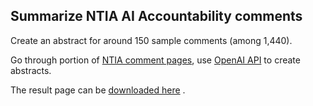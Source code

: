 ## Summarize NTIA AI Accountability comments

Create an abstract for around 150 sample comments (among 1,440).

Go through portion of 
[NTIA comment pages](https://www.regulations.gov/docket/NTIA-2023-0005/comments), 
use [OpenAI API](https://platform.openai.com/docs/api-reference/chat) to create abstracts. 

The result page can be [downloaded here](https://github.com/sproffer/NTIA_rfc_samples/releases/download/AI-generated-summary/rfc_comments_summary.html) .



